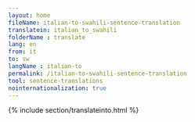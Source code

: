 ```yaml
---
layout: home
fileName: italian-to-swahili-sentence-translation
translatein: italian_to_swahili
folderName : translate
lang: en
from: it
to: sw
langName : italian-to
permalink: /italian-to-swahili-sentence-translation
tool: sentence-translations
nointernationalization: true
---
```

{% include section/translateinto.html %}
